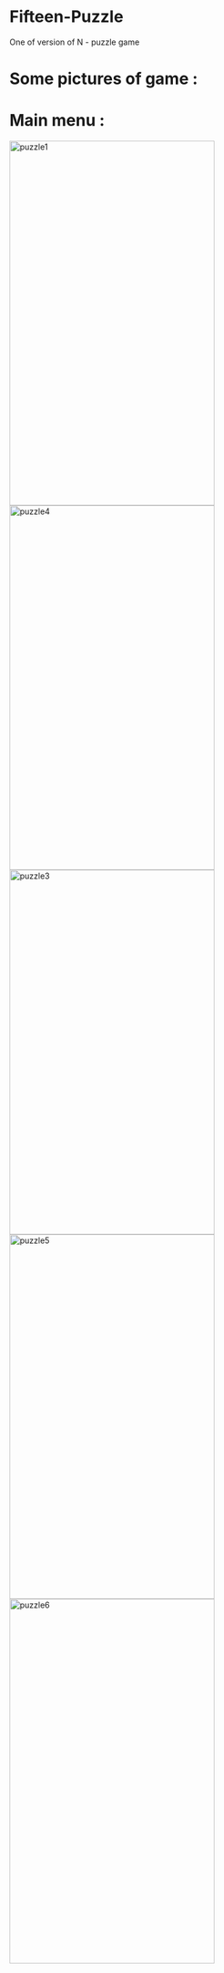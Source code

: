 # Fifteen-Puzzle
One of version of N - puzzle game 

# Some pictures of game : 
 # Main menu : 
<img src="https://farm5.staticflickr.com/4817/44437445480_37fdc8dfdf_z.jpg" width="360" height="640" alt="puzzle1"> <img src="https://farm2.staticflickr.com/1930/46203840212_9b10aa95b8_z.jpg" width="360" height="640" alt="puzzle4"> <img src="https://farm5.staticflickr.com/4896/46254564651_887af692b7_z.jpg" width="360" height="640" alt="puzzle3"> <img src="https://farm5.staticflickr.com/4819/46203840352_da6702ded8_z.jpg" width="360" height="640" alt="puzzle5"> <img src="https://farm2.staticflickr.com/1944/46254565051_d323134dc7_z.jpg" width="360" height="640" alt="puzzle6">
